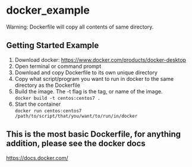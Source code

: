 # docker_example
Warning: Dockerfile will copy all contents of same directory.
## Getting Started Example
1. Download docker: https://www.docker.com/products/docker-desktop
2. Open terminal or command prompt
3. Download and copy Dockerfile to its own unique directory
4. Copy what script/program you want to run in docker to the same directory as the Dockerfile
5. Build the image. The -t flag is the tag, or name of the image.<br />
   `docker build -t centos:centos7 .`
6. Start the container<br />
   `docker run centos:centos7 /path/to/script/that/you/want/to/run/in/docker`

## This is the most basic Dockerfile, for anything addition, please see the docker docs
https://docs.docker.com/
   
